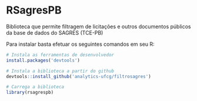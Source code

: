 # RSagresPB
Biblioteca que permite filtragem de licitações e outros documentos públicos da base de dados do SAGRES (TCE-PB)

Para instalar basta efetuar os seguintes comandos em seu R:

```R
# Instala as ferramentas de desenvolvedor
install.packages('devtools')

# Instala a biblioteca a partir do github
devtools::install_github('analytics-ufcg/filtrosagres')

# Carrega a biblioteca
library(rsagrespb)
```
